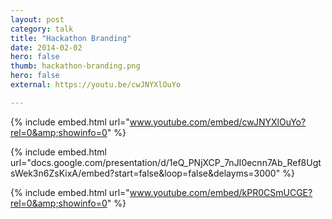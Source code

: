 ```yaml
---
layout: post
category: talk
title: "Hackathon Branding"
date: 2014-02-02
hero: false
thumb: hackathon-branding.png
hero: false
external: https://youtu.be/cwJNYXlOuYo

---
```


{% include embed.html url="www.youtube.com/embed/cwJNYXlOuYo?rel=0&amp;showinfo=0" %}

{% include embed.html url="docs.google.com/presentation/d/1eQ_PNjXCP_7nJI0ecnn7Ab_Ref8UgtsWek3n6ZsKixA/embed?start=false&loop=false&delayms=3000" %}

{% include embed.html url="www.youtube.com/embed/kPR0CSmUCGE?rel=0&amp;showinfo=0" %}
